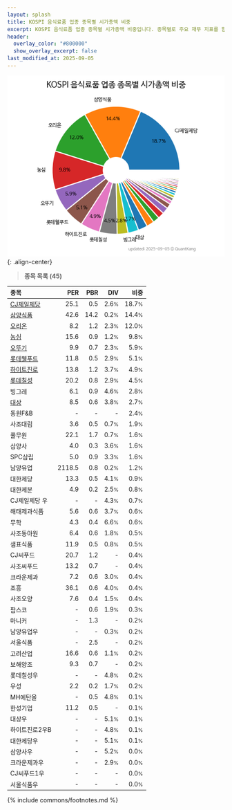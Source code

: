 ```yaml
---
layout: splash
title: KOSPI 음식료품 업종 종목별 시가총액 비중
excerpt: KOSPI 음식료품 업종 종목별 시가총액 비중입니다. 종목별로 주요 재무 지표를 함께 표시합니다.
header:
  overlay_color: "#800000"
  show_overlay_excerpt: false
last_modified_at: 2025-09-05
---
```



![KOSPI 음식료품 업종 종목별 시가총액 비중](/stats/sector/images/kospi_업종_음식료품_종목.png){: .align-center}


> **종목 목록 (45)**<a id="list"></a>

| **종목** | **PER** | **PBR** | **DIV** | **비중** |
| :------- | ------: | ------: | ------: | -------: |
| [CJ제일제당](/097950/) | 25.1 | 0.5 | 2.6<small>%</small> | 18.7<small>%</small> |
| [삼양식품](/003230/) | 42.6 | 14.2 | 0.2<small>%</small> | 14.4<small>%</small> |
| [오리온](/271560/) | 8.2 | 1.2 | 2.3<small>%</small> | 12.0<small>%</small> |
| [농심](/004370/) | 15.6 | 0.9 | 1.2<small>%</small> | 9.8<small>%</small> |
| [오뚜기](/007310/) | 9.9 | 0.7 | 2.3<small>%</small> | 5.9<small>%</small> |
| [롯데웰푸드](/280360/) | 11.8 | 0.5 | 2.9<small>%</small> | 5.1<small>%</small> |
| [하이트진로](/000080/) | 13.8 | 1.2 | 3.7<small>%</small> | 4.9<small>%</small> |
| [롯데칠성](/005300/) | 20.2 | 0.8 | 2.9<small>%</small> | 4.5<small>%</small> |
| 빙그레 | 6.1 | 0.9 | 4.6<small>%</small> | 2.8<small>%</small> |
| [대상](/001680/) | 8.5 | 0.6 | 3.8<small>%</small> | 2.7<small>%</small> |
| 동원F&B | - | - | - | 2.4<small>%</small> |
| 사조대림 | 3.6 | 0.5 | 0.7<small>%</small> | 1.9<small>%</small> |
| 풀무원 | 22.1 | 1.7 | 0.7<small>%</small> | 1.6<small>%</small> |
| 삼양사 | 4.0 | 0.3 | 3.6<small>%</small> | 1.6<small>%</small> |
| SPC삼립 | 5.0 | 0.9 | 3.3<small>%</small> | 1.6<small>%</small> |
| 남양유업 | 2118.5 | 0.8 | 0.2<small>%</small> | 1.2<small>%</small> |
| 대한제당 | 13.3 | 0.5 | 4.1<small>%</small> | 0.9<small>%</small> |
| 대한제분 | 4.9 | 0.2 | 2.5<small>%</small> | 0.8<small>%</small> |
| CJ제일제당 우 | - | - | 4.3<small>%</small> | 0.7<small>%</small> |
| 해태제과식품 | 5.6 | 0.6 | 3.7<small>%</small> | 0.6<small>%</small> |
| 무학 | 4.3 | 0.4 | 6.6<small>%</small> | 0.6<small>%</small> |
| 사조동아원 | 6.4 | 0.6 | 1.8<small>%</small> | 0.5<small>%</small> |
| 샘표식품 | 11.9 | 0.5 | 0.8<small>%</small> | 0.5<small>%</small> |
| CJ씨푸드 | 20.7 | 1.2 | - | 0.4<small>%</small> |
| 사조씨푸드 | 13.2 | 0.7 | - | 0.4<small>%</small> |
| 크라운제과 | 7.2 | 0.6 | 3.0<small>%</small> | 0.4<small>%</small> |
| 조흥 | 36.1 | 0.6 | 4.0<small>%</small> | 0.4<small>%</small> |
| 사조오양 | 7.6 | 0.4 | 1.5<small>%</small> | 0.4<small>%</small> |
| 팜스코 | - | 0.6 | 1.9<small>%</small> | 0.3<small>%</small> |
| 마니커 | - | 1.3 | - | 0.2<small>%</small> |
| 남양유업우 | - | - | 0.3<small>%</small> | 0.2<small>%</small> |
| 서울식품 | - | 2.5 | - | 0.2<small>%</small> |
| 고려산업 | 16.6 | 0.6 | 1.1<small>%</small> | 0.2<small>%</small> |
| 보해양조 | 9.3 | 0.7 | - | 0.2<small>%</small> |
| 롯데칠성우 | - | - | 4.8<small>%</small> | 0.2<small>%</small> |
| 우성 | 2.2 | 0.2 | 1.7<small>%</small> | 0.2<small>%</small> |
| MH에탄올 | - | 0.5 | 4.8<small>%</small> | 0.1<small>%</small> |
| 한성기업 | 11.2 | 0.5 | - | 0.1<small>%</small> |
| 대상우 | - | - | 5.1<small>%</small> | 0.1<small>%</small> |
| 하이트진로2우B | - | - | 4.8<small>%</small> | 0.1<small>%</small> |
| 대한제당우 | - | - | 5.1<small>%</small> | 0.1<small>%</small> |
| 삼양사우 | - | - | 5.2<small>%</small> | 0.0<small>%</small> |
| 크라운제과우 | - | - | 2.9<small>%</small> | 0.0<small>%</small> |
| CJ씨푸드1우 | - | - | - | 0.0<small>%</small> |
| 서울식품우 | - | - | - | 0.0<small>%</small> |

{% include commons/footnotes.md %}